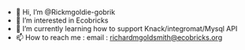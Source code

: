 - 👋 Hi, I’m @Rickmgoldie-gobrik
- 👀 I’m interested in Ecobricks
- 🌱 I’m currently learning how to support Knack/integromat/Mysql API
- 📫 How to reach me : email : richardmgoldsmith@ecobricks.org

<!---
Rickmgoldie-gobrik/Rickmgoldie-gobrik is a ✨ special ✨ repository because its `README.md` (this file) appears on your GitHub profile.
You can click the Preview link to take a look at your changes.
--->
